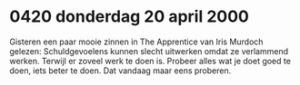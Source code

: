 # 0420 donderdag 20 april 2000
Gisteren een paar mooie zinnen in The Apprentice van Iris Murdoch gelezen: Schuldgevoelens kunnen slecht uitwerken omdat ze verlammend werken. Terwijl er zoveel werk te doen is. Probeer alles wat je doet goed te doen, iets beter te doen. Dat vandaag maar eens proberen.